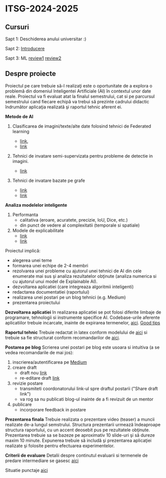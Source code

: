 # ITSG-2024-2025


## Cursuri

Sapt 1: Deschiderea anului universitar :)

Sapt 2: [Introducere](Lectures/01_ML_review.ppt)

Sapt 3: ML [review1](Examples/MLalgorithms.ipynb) [review2](Examples/MLopenCourse.ipynb)
<!-- 
Sapt 4: [AI for problem solving](Lectures/02_optim.ppt) and [ML for Computer Vision - part 1](Lectures/03_CV_ML_part1.ppt)

Sapt 5: [ML for Computer Vision - part 2](Lectures/03_CV_ML.ppt)

Sapt 6: Discutie cu Zoltan Balint despre imagistica medicala

Sapt 7: [ML for NLP](Lectures/04_TextMining.ppt)

Sapt 8: Testing ML-based systems 
- step1: watch the video-lecture - see MsTeam platform (folder ClassMaterials - week08_part1) and this [material](Lectures/05_modelQuality.ppt) 
- step2: reading aux materials - possible starting points: 
    * Continuous Delivery for Machine Learning [link](https://martinfowler.com/articles/cd4ml.html#TestingAndQualityInMachineLearning)
    * Zhang, J. M., Harman, M., Ma, L., & Liu, Y. (2020). Machine learning testing: Survey, landscapes and horizons. IEEE Transactions on Software Engineering [pdf](papers/Zhang2020.pdf)
- step3: live lecture & in-class group session

Sapt 9: Quality of an ML-based system

Sapt 11: AI in mobile apps 

Sapt 12: Data importance in AI

Sapt 13: Fairness in AI

Sapt 14: Complex networks -->

## Despre proiecte

Proiectul pe care trebuie să-l realizaţi este o oportunitate de a explora o problemă din domeniul Inteligentei Artificiale (AI) în contextul unor date reale. Proiectul va fi evaluat atat la finalul semestrului, cat si pe parcursul semestrului cand fiecare echipă va trebui să prezinte cadrului didactic îndrumător aplicaţia realizată şi raportul tehnic aferent ei.

**Metode de AI**

1. Clasificarea de imagini/texte/alte date folosind tehnici de Federated learning
    - [link](https://federated.withgoogle.com/), 
    - [link](https://github.com/tensorflow/federated)

2. Tehnici de invatare semi-supervizata pentru probleme de detectie in imagini.
    - [link](https://arxiv.org/pdf/2105.13502.pdf)

3. Tehnici de invatare bazate pe grafe
    - [link](https://github.com/pyg-team/pytorch_geometric)
    - [link](http://snap.stanford.edu/graphlearning-workshop/)

**Analiza modelelor inteligente**
1. Performanta
    - calitativa (eroare, acuratete, precizie, IoU, Dice, etc.)
    - din punct de vedere al complexitatii (temporale si spatiale)
2. Modele de explicabilitate 
    - [link](https://christophm.github.io/interpretable-ml-book/index.html)
    - [link](https://ema.drwhy.ai/preface.html)



Proiectul implică:
- alegerea unei teme
- formarea unei echipe de 2-4 membri
- rezolvarea unei probleme cu ajutorul unei tehnici de AI din cele enumerate mai sus şi analiza rezultatelor obţinute (analiza numerica si cu ajutorul unui model de Explainable AI).
- dezvoltarea aplicatiei (care integreaza algoritmii inteligenti)
- redactarea documentatiei (raportului)
- realizarea unei postari pe un blog tehnici (e.g. Medium)
- prezentarea proiectului


**Dezvoltarea aplicatiei**
In realizarea aplicatiei se pot folosi diferite limbaje de programare, tehnologii si instrumente specifice AI. Codebase-urile aferente aplicatiilor trebuie incarcate, inainte de expirarea termenelor, [aici](https://classroom.github.com/a/qRLDYEtS).
[Good tips](https://www.deeplearningbook.org/)

**Raportul tehnic**
Trebuie redactat in latex conform modelului de [aici](Report/texModel/model.tex) si trebuie sa fie structurat conform recomandarilor de [aici](Report/readme.md). 

**Postarea pe blog**
Scrierea unei postari pe blog este usoara si intuitiva (a se vedea recomandarile de mai jos):
1. inscrierea/autentificarea pe [Medium](https://medium.com/)
2. creare draft
    - draft nou [link](https://medium.com/new-story)
    - re-editare draft [link](https://medium.com/me/stories/drafts)
3. revizie postare
    - transmiteti coordonatorului link-ul spre draftul postarii ("Share draft link")
    - va rog sa nu publicati blog-ul inainte de a fi revizuit de un mentor
4. publicare
    - incorporare feedback in postare




**Prezentarea finala**
Trebuie realizata o prezentare video (teaser) a muncii realizate de-a lungul semstrului. Structura prezentarii urmează îndeaproape structura raportului, cu un accent deosebit pus pe rezultatele obţinute. Prezentarea trebuie sa se bazeze pe aproximativ 10 slide-uri şi să dureze maxim 10 minute. Expunerea trebuie să includă şi prezentarea aplicaţiei realizate şi folosite pentru efectuarea experimentelor.

**Criterii de evaluare**
Detalii despre continutul evaluarii si termenele de predare intermediare se gasesc [aici](Eval/readme.md)

Situatie punctaje [aici](?)

